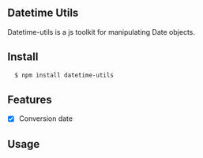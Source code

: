 ## Datetime Utils

Datetime-utils is a js toolkit for manipulating Date objects.

## Install

```bash
  $ npm install datetime-utils
```

## Features

- [x] Conversion date

## Usage
